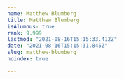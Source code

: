 ```yaml
---
name: Matthew Blumberg
title: Matthew Blumberg
isAlumnus: true
rank: 9.999
lastmod: "2021-08-16T15:15:33.412Z"
date: "2021-08-16T15:15:31.845Z"
slug: matthew-blumberg
noindex: true

---
```

